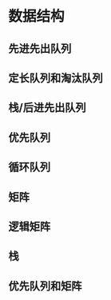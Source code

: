# 数据结构

## 先进先出队列



## 定长队列和淘汰队列


## 栈/后进先出队列

## 优先队列

## 循环队列

## 矩阵

## 逻辑矩阵


## 栈


## 优先队列和矩阵

